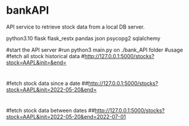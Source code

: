 # bankAPI

API service to retrieve stock data from a local DB server. 

python3.10
flask
flask_restx
pandas
json
psycopg2
sqlalchemy

#start the API server
#run python3 main.py on ./bank_API folder
#usage 
#fetch all stock historical data
#http://127.0.0.1:5000/stocks?stock=AAPL&init=&end=
#
#fetch stock data since a date
##http://127.0.0.1:5000/stocks?stock=AAPL&init=2022-05-20&end=
#
#fetch stock data between dates
##http://127.0.0.1:5000/stocks?stock=AAPL&init=2022-05-20&end=2022-07-01
